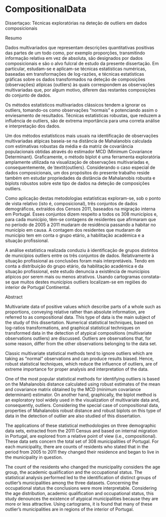 # CompositionalData

Dissertaçao: Técnicas exploratórias na deteção de outliers em dados composicionais

Resumo

Dados multivariados que representam descrições quantitativas positivas das partes de um todo como, por exemplo proporções,
transmitindo informação relativa em vez de absoluta, são designados por dados composicionais e são o alvo fulcral de estudo da
presente dissertação. Em particular, estudam-se e aplicam-se técnicas estatísticas numéricas, baseadas em transformações de log-razões,
e técnicas estatísticas gráficas sobre os dados transformados na deteção de composições (observações) atípicas (outliers) às quais
correspondem as observações multivariadas que, por algum motivo, diferem das restantes composições do conjunto de dados.

Os métodos estatísticos multivariados clássicos tendem a ignorar os outliers, tomando-os como observações “normais” e potenciando
assim o enviesamento de resultados. Técnicas estatísticas robustas, que reduzem a influência de outliers, são de extrema importância
para uma correta análise e interpretação dos dados.

Um dos métodos estatísticos mais usuais na identificação de observações multivariadas atípicas baseia-se na distância de Mahalanobis
calculada com estimativas robustas da média e da matriz de covariância populacionais obtidas através do
estimador MCD (Minimum Covariance Determinant). Graficamente, o método biplot é uma ferramenta exploratória amplamente utilizada na
visualização de observações multivariadas e, consequentemente, de \textit{outliers}. Considerando o caso especial de dados composicionais,
um dos propósitos do presente trabalho reside também em estudar propriedades da distância de Mahalanobis robusta e biplots robustos sobre
este tipo de dados na deteção de composições outliers.

Como aplicação destas metodologias estatísticas exploram-se, sob o ponto de vista relativo (isto é, composicional), três conjuntos de
dados demográficos, extraídos dos Censos 2011, baseados na migração interna em Portugal. Esses conjuntos dizem respeito a todos
os 308 municípios e, para cada município, têm-se contagens de residentes que afirmaram que no período de 2005 a 2011 mudaram de
residência passando a habitar no município em causa. A contagem dos residentes que mudaram de município tem em conta o grupo etário,
a habilitação académica e a situação profissional.

A análise estatística realizada conduziu à identificação de grupos distintos de municípios outliers entre os três conjuntos de dados.
Relativamente à situação profissional as conclusões foram mais interpretáveis. Tendo em conta a distribuição do grupo etário,
da habilitação académica e da situação profissional, este estudo denuncia a existência de municípios atípicos por serem mais ou
menos atrativos. Usando cartogramas constata-se que muitos destes municípios outliers localizam-se em regiões do interior
de Portugal Continental.



Abstract

Multivariate data of positive values which describe parts of a whole such as proportions, conveying relative rather than absolute
information, are referred to as compositional data. This type of data is the main subject of the study of this dissertation.
Numerical statistical techniques, based on log-ratios transformations, and graphical statistical techniques on transformed data in
the detection of atypical compositions (multivariate observations outliers) are discussed. Outliers are observations that, for some
reason, differ from the other observations belonging to the data set.

Classic multivariate statistical methods tend to ignore outliers which are taking as “normal” observations and can produce results
biased. Hence, robust statistical techniques, which reduce the influence of outliers, are of extreme importance for proper analysis
and interpretation of the data.

One of the most popular statistical methods for identifying outliers is based on the Mahalanobis distance calculated using robust
estimates of the mean and covariance matrix obtained by the MCD (minimum covariance determinant) estimator. On another hand,
graphically, the biplot method is an exploratory tool widely used in the visualization of multivariate data and, consequently, outliers.
Considering the special case of compositional data, properties of Mahalanobis robust distance and robust biplots on this type of data
in the detection of outlier are also studied of this dissertation.

The applications of these statistical methodologies on three demographic data sets, extracted from the 2011 Census and based on
internal migration in Portugal, are explored from a relative point of view (i.e., compositional). These data sets concern the total
set of 308 municipalities of Portugal. For each municipality, there are counts of residents who stated that in the period from 2005 to
2011 they changed their residence and began to live in the municipality in question.

The count of the residents who changed the municipality considers the age group, the academic qualification and the occupational status.
The statistical analysis performed led to the identification of distinct groups of outlier’s municipalities among the three datasets.
Concerning the occupational status the conclusions were more interpretable. Considering the age distribution, academic qualification
and occupational status, this study denounces the existence of atypical municipalities because they are more or less attractive.
Using cartograms, it is found that many of these outlier’s municipalities are in regions of the interior of Portugal.

